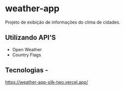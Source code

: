# weather-app
Projeto de exibição de informações do clima de cidades.

## Utilizando API'S
- Open Weather 
- Country Flags 

## Tecnologias -
https://weather-app-silk-two.vercel.app/
